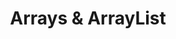 ---
layout: flashcard-topic
# Main card
title: Arrays & ArrayList
main_card_title: Java Arrays & ArrayList
main_card_bg: '#6586c3'
# Other cards
card_bg: '#9aacd5'
cards:
  - title: Array
    description: A collection of homogeneous elements stored in contiguous memory locations.
  - title: Why do we need?
    description: Arrays allow storing multiple values of same type.
  - title: Declaring an array 1
    description: int marks2[] = new int[5];
  - title: Declaring an array 2
    description: int marks3[] = { 25, 30, 50, 10, 5 };
  - title: Array.length
    description: Returns the number of elements in an array in Java.
  - title: Index of an array
    description: The index of an array in Java refers to its position within the array.
  - title: Print Array Element
    description: System.out.println(marks2[0]);
  - title: Arrays.toString(marks5))
    description: Returns a string representation of the contents of an array.
  - title: ArrayIndexOutOfBoundsException
    description: Occurs when an invalid index is used to access an array element.
  - title: Arrays.fill(marks, 100)
    description: Assigns a value of 100 to all elements of the marks array.
  - title: Arrays.equals(arr1, arr2)
    description: Compares if two arrays have the same elements in the same order.
  - title: Arrays.sort(arr);
    description: Sorts an array in ascending order.
  - title: ArrayList
    description: Resizable array implementatio, that allows insertion and deletion operations.
  - title: Declare an ArrayList 
    description: ArrayList<datatype> arrayList = new ArrayList<datatype>();
  - title: arrayList.add("XYZ");
    description: Adds an element to the end of an ArrayList in Java.
  - title: arrayList.remove("XYZ");
    description: Removes the first occurrence of the element "XYZ" from the ArrayList.
---